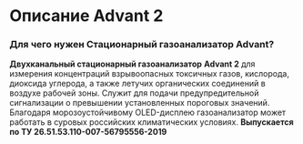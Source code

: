 # Описание Advant 2
### Для чего нужен Стационарный газоанализатор Advant?

**Двухканальный стационарный газоанализатор** **Advant 2** для измерения концентраций взрывоопасных токсичных газов, кислорода, диоксида углерода, а также летучих органических соединений в воздухе рабочей зоны. Служит для подачи предупредительной сигнализации о превышении установленных пороговых значений.  
Благодаря морозоустойчивому OLED-дисплею газоанализатор может работать в суровых российских климатических условиях.
**Выпускается по ТУ 26.51.53.110-007-56795556-2019**